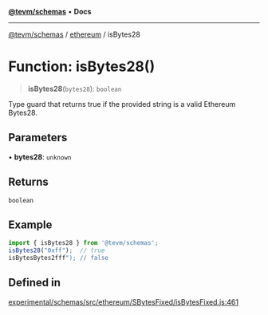 [**@tevm/schemas**](../../README.md) • **Docs**

***

[@tevm/schemas](../../modules.md) / [ethereum](../README.md) / isBytes28

# Function: isBytes28()

> **isBytes28**(`bytes28`): `boolean`

Type guard that returns true if the provided string is a valid Ethereum Bytes28.

## Parameters

• **bytes28**: `unknown`

## Returns

`boolean`

## Example

```ts
import { isBytes28 } from '@tevm/schemas';
isBytes28("0xff");  // true
isBytesBytes2fff"); // false
````

## Defined in

[experimental/schemas/src/ethereum/SBytesFixed/isBytesFixed.js:461](https://github.com/evmts/tevm-monorepo/blob/main/experimental/schemas/src/ethereum/SBytesFixed/isBytesFixed.js#L461)
